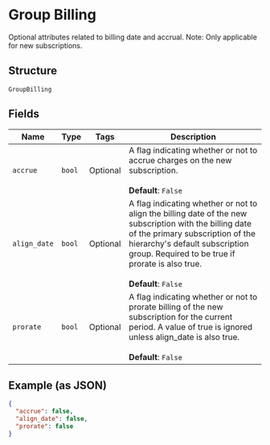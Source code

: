 
# Group Billing

Optional attributes related to billing date and accrual. Note: Only applicable for new subscriptions.

## Structure

`GroupBilling`

## Fields

| Name | Type | Tags | Description |
|  --- | --- | --- | --- |
| `accrue` | `bool` | Optional | A flag indicating whether or not to accrue charges on the new subscription.<br><br>**Default**: `False` |
| `align_date` | `bool` | Optional | A flag indicating whether or not to align the billing date of the new subscription with the billing date of the primary subscription of the hierarchy's default subscription group. Required to be true if prorate is also true.<br><br>**Default**: `False` |
| `prorate` | `bool` | Optional | A flag indicating whether or not to prorate billing of the new subscription for the current period. A value of true is ignored unless align_date is also true.<br><br>**Default**: `False` |

## Example (as JSON)

```json
{
  "accrue": false,
  "align_date": false,
  "prorate": false
}
```

